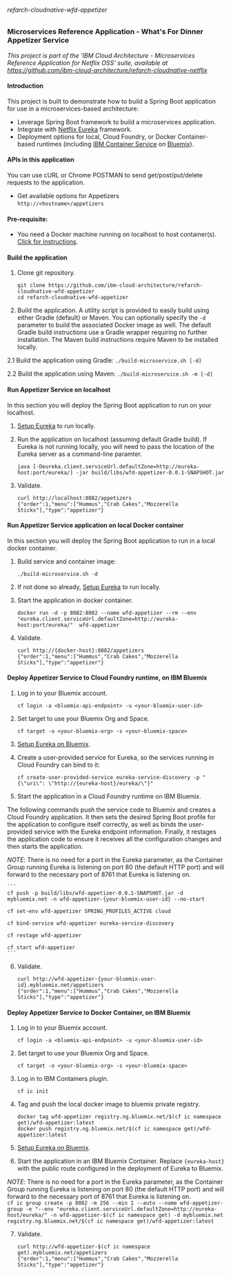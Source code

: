 ###### refarch-cloudnative-wfd-appetizer

### Microservices Reference Application - What's For Dinner Appetizer Service

*This project is part of the 'IBM Cloud Architecture - Microservices Reference Application for Netflix OSS' suite, available at
https://github.com/ibm-cloud-architecture/refarch-cloudnative-netflix*

#### Introduction

This project is built to demonstrate how to build a Spring Boot application for use in a microservices-based architecture:
 - Leverage Spring Boot framework to build a microservices application.
 - Integrate with [Netflix Eureka](https://github.com/Netflix/eureka) framework.
 - Deployment options for local, Cloud Foundry, or Docker Container-based runtimes (including [IBM Container Service](https://console.ng.bluemix.net/docs/containers/container_index.html) on [Bluemix](https://new-console.ng.bluemix.net/#overview)).

#### APIs in this application
You can use cURL or Chrome POSTMAN to send get/post/put/delete requests to the application.
- Get available options for Appetizers  
`http://<hostname>/appetizers`

#### Pre-requisite:
- You need a Docker machine running on localhost to host container(s). [Click for instructions](https://docs.docker.com/machine/get-started/).

#### Build the application
1. Clone git repository.
    ```
    git clone https://github.com/ibm-cloud-architecture/refarch-cloudnative-wfd-appetizer
    cd refarch-cloudnative-wfd-appetizer
    ```

2. Build the application.  A utility script is provided to easily build using either Gradle (default) or Maven.  You can optionally specify the `-d` parameter to build the associated Docker image as well.  The default Gradle build instructions use a Gradle wrapper requiring no further installation.  The Maven build instructions require Maven to be installed locally.

  2.1 Build the application using Gradle:
    ```
    ./build-microservice.sh [-d]
    ```

  2.2 Build the application using Maven:
    ```
    ./build-microservice.sh -m [-d]
    ```

#### Run Appetizer Service on localhost
In this section you will deploy the Spring Boot application to run on your localhost.

1.  [Setup Eureka](https://github.com/ibm-cloud-architecture/refarch-cloudnative-netflix-eureka#run-the-application-component-locally) to run locally.

2. Run the application on localhost (assuming default Gradle build).  If Eureka is not running locally, you will need to pass the location of the Eureka server as a command-line paramter.
    ```
    java [-Deureka.client.serviceUrl.defaultZone=http://eureka-host:port/eureka/] -jar build/libs/wfd-appetizer-0.0.1-SNAPSHOT.jar
    ```

3. Validate.
    ```
    curl http://localhost:8082/appetizers
    {"order":1,"menu":["Hummus","Crab Cakes","Mozzerella Sticks"],"type":"appetizer"}
    ```

#### Run Appetizer Service application on local Docker container
In this section you will deploy the Spring Boot application to run in a local docker container.

1. Build service and container image:
    ```
    ./build-microservice.sh -d
    ```

2. If not done so already, [Setup Eureka](https://github.com/ibm-cloud-architecture/refarch-cloudnative-netflix-eureka#run-the-application-component-locally) to run locally.

3. Start the application in docker container.
    ```
    docker run -d -p 8082:8082 --name wfd-appetizer --rm --env "eureka.client.serviceUrl.defaultZone=http://eureka-host:port/eureka/"  wfd-appetizer
    ```

4. Validate.
    ```
    curl http://{docker-host}:8082/appetizers
    {"order":1,"menu":["Hummus","Crab Cakes","Mozzerella Sticks"],"type":"appetizer"}
    ```

#### Deploy Appetizer Service to Cloud Foundry runtime, on IBM Bluemix

1. Log in to your Bluemix account.
    ```
    cf login -a <bluemix-api-endpoint> -u <your-bluemix-user-id>
    ```

2. Set target to use your Bluemix Org and Space.
    ```
    cf target -o <your-bluemix-org> -s <your-bluemix-space>
    ```

3. [Setup Eureka on Bluemix](https://github.com/ibm-cloud-architecture/refarch-cloudnative-netflix-eureka#run-the-application-component-on-bluemix).

4.  Create a user-provided service for Eureka, so the services running in Cloud Foundry can bind to it:

    ```
    cf create-user-provided-service eureka-service-discovery -p "{\"uri\": \"http://{eureka-host}/eureka/\"}"
    ```

5. Start the application in a Cloud Foundry runtime on IBM Bluemix.

  The following commands push the service code to Bluemix and creates a Cloud Foundry application.  It then sets the desired Spring Boot profile for the application to configure itself correctly, as well as binds the user-provided service with the Eureka endpoint information.  Finally, it restages the application code to ensure it receives all the configuration changes and then starts the application.  

  _NOTE_: There is no need for a port in the Eureka parameter, as the Container Group running Eureka is listening on port 80 (the default HTTP port) and will forward to the necessary port of 8761 that Eureka is listening on.  

    ```
    cf push -p build/libs/wfd-appetizer-0.0.1-SNAPSHOT.jar -d mybluemix.net -n wfd-appetizer-{your-bluemix-user-id} --no-start

    cf set-env wfd-appetizer SPRING_PROFILES_ACTIVE cloud

    cf bind-service wfd-appetizer eureka-service-discovery

    cf restage wfd-appetizer

    cf start wfd-appetizer
    ```

6. Validate.  
    ```
    curl http://wfd-appetizer-{your-bluemix-user-id}.mybluemix.net/appetizers
    {"order":1,"menu":["Hummus","Crab Cakes","Mozzerella Sticks"],"type":"appetizer"}
    ```


#### Deploy Appetizer Service to Docker Container, on IBM Bluemix

1. Log in to your Bluemix account.
    ```
    cf login -a <bluemix-api-endpoint> -u <your-bluemix-user-id>
    ```

2. Set target to use your Bluemix Org and Space.
    ```
    cf target -o <your-bluemix-org> -s <your-bluemix-space>
    ```

3. Log in to IBM Containers plugin.
    ```
    cf ic init
    ```

4. Tag and push the local docker image to bluemix private registry.
    ```
    docker tag wfd-appetizer registry.ng.bluemix.net/$(cf ic namespace get)/wfd-appetizer:latest
    docker push registry.ng.bluemix.net/$(cf ic namespace get)/wfd-appetizer:latest
    ```

5. [Setup Eureka on Bluemix](https://github.com/ibm-cloud-architecture/refarch-cloudnative-netflix-eureka#run-the-application-component-on-bluemix).

6. Start the application in an IBM Bluemix Container. Replace `{eureka-host}` with the public route configured in the deployment of Eureka to Bluemix.  

  _NOTE_: There is no need for a port in the Eureka parameter, as the Container Group running Eureka is listening on port 80 (the default HTTP port) and will forward to the necessary port of 8761 that Eureka is listening on.  
    ```
    cf ic group create -p 8082 -m 256 --min 1 --auto --name wfd-appetizer-group -e "--env "eureka.client.serviceUrl.defaultZone=http://eureka-host/eureka/" -n wfd-appetizer-$(cf ic namespace get) -d mybluemix.net registry.ng.bluemix.net/$(cf ic namespace get)/wfd-appetizer:latest
    ```

7. Validate.  
    ```
    curl http://wfd-appetizer-$(cf ic namespace get).mybluemix.net/appetizers
    {"order":1,"menu":["Hummus","Crab Cakes","Mozzerella Sticks"],"type":"appetizer"}
    ```

